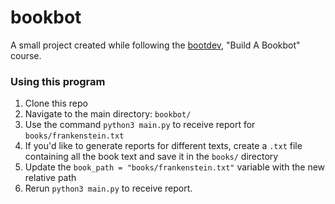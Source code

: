 # bookbot

A small project created while following the [bootdev](https://www.boot.dev/), "Build A Bookbot" course.

### Using this program
1. Clone this repo
2. Navigate to the main directory: `bookbot/`
3. Use the command `python3 main.py` to receive report for `books/frankenstein.txt`
4. If you'd like to generate reports for different texts, create a `.txt` file containing all the book text and save it in the `books/` directory
5. Update the `book_path = "books/frankenstein.txt"` variable with the new relative path
6. Rerun `python3 main.py` to receive report.
